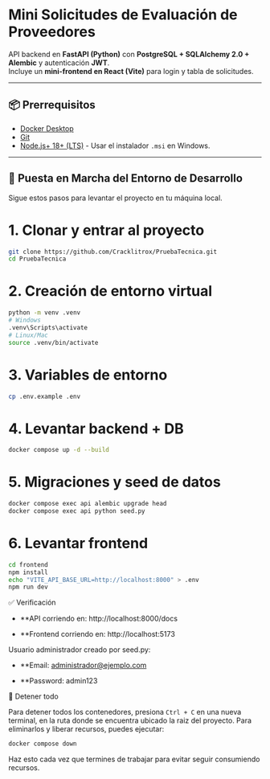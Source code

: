 # Mini Solicitudes de Evaluación de Proveedores

API backend en **FastAPI (Python)** con **PostgreSQL + SQLAlchemy 2.0 + Alembic** y autenticación **JWT**.  
Incluye un **mini-frontend en React (Vite)** para login y tabla de solicitudes.

---

## 📦 Prerrequisitos
* [Docker Desktop](https://www.docker.com/products/docker-desktop/)
* [Git](https://git-scm.com/)
* [Node.js+ 18+ (LTS)](https://nodejs.org/) - Usar el instalador `.msi` en Windows.

---

## 🚀 Puesta en Marcha del Entorno de Desarrollo

Sigue estos pasos para levantar el proyecto en tu máquina local.

# 1. Clonar y entrar al proyecto
```bash
git clone https://github.com/Cracklitrox/PruebaTecnica.git
cd PruebaTecnica
```

# 2. Creación de entorno virtual
```bash
python -m venv .venv
# Windows
.venv\Scripts\activate
# Linux/Mac
source .venv/bin/activate
```

# 3. Variables de entorno
```bash
cp .env.example .env
```

# 4. Levantar backend + DB
```bash
docker compose up -d --build
```

# 5. Migraciones y seed de datos
```bash
docker compose exec api alembic upgrade head
docker compose exec api python seed.py
```

# 6. Levantar frontend
```bash
cd frontend
npm install
echo "VITE_API_BASE_URL=http://localhost:8000" > .env
npm run dev
```

✅ Verificación

* **API corriendo en: http://localhost:8000/docs

* **Frontend corriendo en: http://localhost:5173

Usuario administrador creado por seed.py:

* **Email: administrador@ejemplo.com

* **Password: admin123

🛑 Detener todo

Para detener todos los contenedores, presiona `Ctrl + C` en una nueva terminal, en la ruta donde se encuentra ubicado la raiz del proyecto. Para eliminarlos y liberar recursos, puedes ejecutar:

```bash
docker compose down
```

Haz esto cada vez que termines de trabajar para evitar seguir consumiendo recursos.
